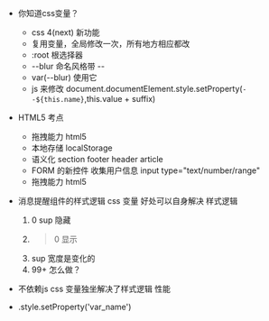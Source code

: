 - 你知道css变量？
    - css 4(next) 新功能
    - 复用变量，全局修改一次，所有地方相应都改
    - :root 根选择器
    - --blur 命名风格带 --
    - var(--blur) 使用它
    - js 来修改 
    document.documentElement.style.setProperty(`--${this.name}`,this.value + suffix)
- HTML5 考点
    - 拖拽能力 html5
    - 本地存储 localStorage
    - 语义化 section footer header article
    - FORM 的新控件
        收集用户信息
        input type="text/number/range"
    - 拖拽能力 html5

- 消息提醒组件的样式逻辑
    css 变量 好处可以自身解决 样式逻辑
    1. 0 sup 隐藏
    2. > 0 显示
    3. sup 宽度是变化的
    4. 99+ 怎么做？

- 不依赖js css 变量独坐解决了样式逻辑
    性能
- .style.setProperty('var_name')